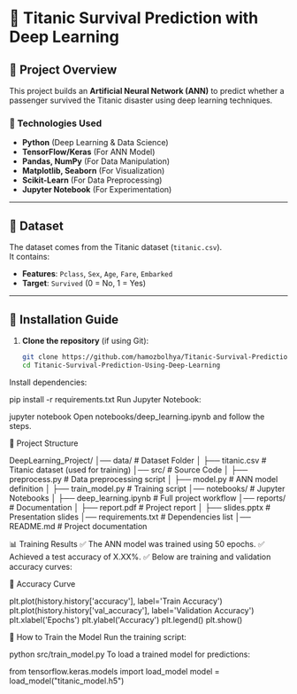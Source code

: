 # 🚢 Titanic Survival Prediction with Deep Learning

## 📌 Project Overview
This project builds an **Artificial Neural Network (ANN)** to predict whether a passenger survived the Titanic disaster using deep learning techniques.

### 🧠 Technologies Used
- **Python** (Deep Learning & Data Science)
- **TensorFlow/Keras** (For ANN Model)
- **Pandas, NumPy** (For Data Manipulation)
- **Matplotlib, Seaborn** (For Visualization)
- **Scikit-Learn** (For Data Preprocessing)
- **Jupyter Notebook** (For Experimentation)

---

## 🔹 Dataset
The dataset comes from the Titanic dataset (`titanic.csv`).  
It contains:
- **Features**: `Pclass`, `Sex`, `Age`, `Fare`, `Embarked`
- **Target**: `Survived` (0 = No, 1 = Yes)

---

## 🚀 Installation Guide
1. **Clone the repository** (if using Git):
   ```bash
   git clone https://github.com/hamozbolhya/Titanic-Survival-Prediction-Using-Deep-Learning
   cd Titanic-Survival-Prediction-Using-Deep-Learning


Install dependencies:

pip install -r requirements.txt
Run Jupyter Notebook:

jupyter notebook
Open notebooks/deep_learning.ipynb and follow the steps.

📂 Project Structure

DeepLearning_Project/
│── data/                   # Dataset Folder
│   ├── titanic.csv         # Titanic dataset (used for training)
│── src/                    # Source Code
│   ├── preprocess.py       # Data preprocessing script
│   ├── model.py            # ANN model definition
│   ├── train_model.py      # Training script
│── notebooks/              # Jupyter Notebooks
│   ├── deep_learning.ipynb # Full project workflow
│── reports/                # Documentation
│   ├── report.pdf          # Project report
│   ├── slides.pptx         # Presentation slides
│── requirements.txt        # Dependencies list
│── README.md               # Project documentation


📊 Training Results
✅ The ANN model was trained using 50 epochs.
✅ Achieved a test accuracy of X.XX%.
✅ Below are training and validation accuracy curves:

🔹 Accuracy Curve

plt.plot(history.history['accuracy'], label='Train Accuracy')
plt.plot(history.history['val_accuracy'], label='Validation Accuracy')
plt.xlabel('Epochs')
plt.ylabel('Accuracy')
plt.legend()
plt.show()

📝 How to Train the Model
Run the training script:

python src/train_model.py
To load a trained model for predictions:

from tensorflow.keras.models import load_model
model = load_model("titanic_model.h5")





